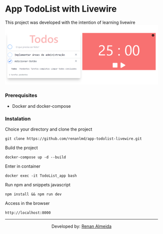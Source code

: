 # App TodoList with Livewire

This project was developed with the intention of learning livewire
<img src="/public/screenshot.png"/>
### Prerequisites
<!--ts-->
   * Docker and docker-compose
  
<!--te-->

### Instalation
Choice your directory and clone the project
```shell
git clone https://github.com/renanlmd/app-todolist-livewire.git
```
Build the project
```shell
docker-compose up -d --build
```
Enter in container
```shell
docker exec -it TodoList_app bash
```
Run npm and snippets javascript
```shell
npm install && npm run dev
```
Access in the browser
```shell
http://localhost:8000
```
--- 
<p align="center">Developed by: <a href="https://github.com/renanlmd">Renan Almeida</a></p> 
